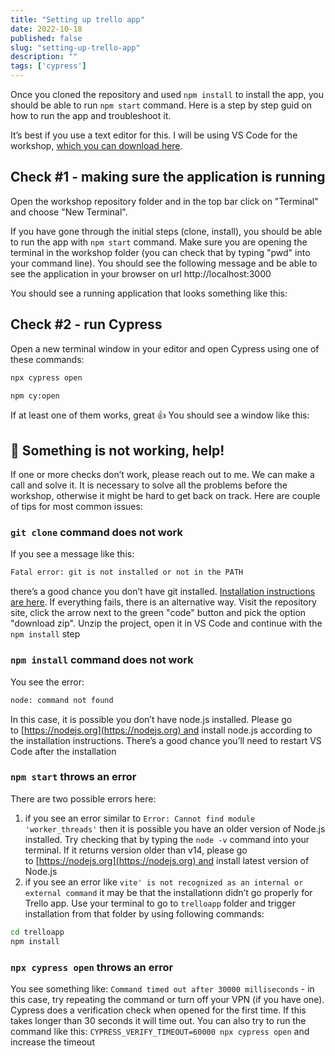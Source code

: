 ```yaml
---
title: "Setting up trello app"
date: 2022-10-18
published: false
slug: "setting-up-trello-app"
description: ""
tags: ['cypress']
---
```

Once you cloned the repository and used `npm install` to install the app, you should be able to run `npm start` command. Here is a step by step guid on how to run the app and troubleshoot it.

It’s best if you use a text editor for this. I will be using VS Code for the workshop, [which you can download here](https://code.visualstudio.com/download). 

## Check #1 - making sure the application is running

Open the workshop repository folder and in the top bar click on "Terminal" and choose "New Terminal".

If you have gone through the initial steps (clone, install), you should be able to run the app with `npm start` command. Make sure you are opening the terminal in the workshop folder (you can check that by typing "pwd" into your command line). You should see the following message and be able to see the application in your browser on url http://localhost:3000 

<v-img alt="Application running" src="vite.png"></v-img>
 
You should see a running application that looks something like this:

<v-img alt="Application in browser" src="trello.png"></v-img>

## Check #2 - run Cypress

Open a new terminal window in your editor and open Cypress using one of these commands:
```bash
npx cypress open
```

```bash
npm cy:open
```

If at least one of them works, great 👍 You should see a window like this:  

<v-img alt="Cypress" src="cypress.png"></v-img>

## 🚨 Something is not working, help!
If one or more checks don’t work, please reach out to me. We can make a call and solve it. It is necessary to solve all the problems before the workshop, otherwise it might be hard to get back on track. Here are couple of tips for most common issues:

### `git clone` command does not work 
If you see a message like this:
```bash
Fatal error: git is not installed or not in the PATH
```
there’s a good chance you don’t have git installed. [Installation instructions are here](https://git-scm.com/book/en/v2/Getting-Started-Installing-Git). If everything fails, there is an alternative way. Visit the repository site, click the arrow next to the green "code" button and pick the option "download zip". Unzip the project, open it in VS Code and continue with the `npm install` step

### `npm install` command does not work
You see the error:
```bash
node: command not found
```
In this case, it is possible you don’t have node.js installed. Please go to [https://nodejs.org](https://nodejs.org) and install node.js according to the installation instructions. There’s a good chance you’ll need to restart VS Code after the installation

### `npm start` throws an error 
There are two possible errors here:
1. if you see an error similar to `Error: Cannot find module 'worker_threads'` then it is possible you have an older version of Node.js installed. Try checking that by typing the `node -v` command into your terminal. If it returns version older than v14, please go to [https://nodejs.org](https://nodejs.org) and install latest version of Node.js 
2. if you see an error like `vite' is not recognized as an internal or external command` it may be that the installationn didn’t go properly for Trello app. Use your terminal to go to `trelloapp` folder and trigger installation from that folder by using following commands:
```bash
cd trelloapp
npm install
```

### `npx cypress open` throws an error
You see something like: `Command timed out after 30000 milliseconds` - in this case, try repeating the command or turn off your VPN (if you have one). Cypress does a verification check when opened for the first time. If this takes longer than 30 seconds it will time out. 
You can also try to run the command like this: `CYPRESS_VERIFY_TIMEOUT=60000 npx cypress open` and increase the timeout
